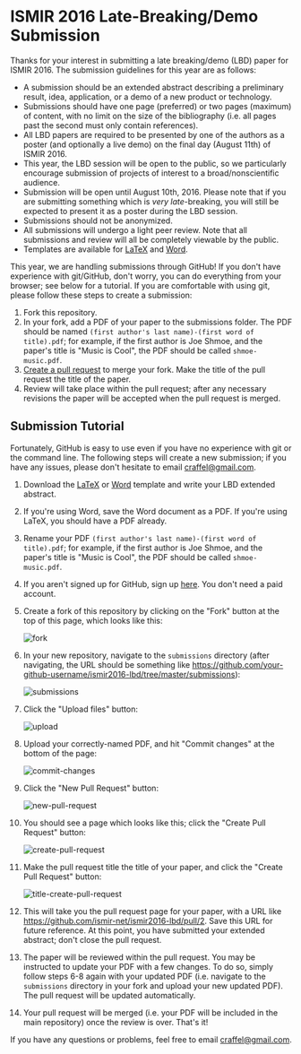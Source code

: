 # ISMIR 2016 Late-Breaking/Demo Submission

Thanks for your interest in submitting a late breaking/demo (LBD) paper for ISMIR 2016.
The submission guidelines for this year are as follows:

- A submission should be an extended abstract describing a preliminary result, idea, application, or a demo of a new product or technology.
- Submissions should have one page (preferred) or two pages (maximum) of content, with no limit on the size of the bibliography (i.e. all pages past the second must only contain references).
- All LBD papers are required to be presented by one of the authors as a poster (and optionally a live demo) on the final day (August 11th) of ISMIR 2016.
- This year, the LBD session will be open to the public, so we particularly encourage submission of projects of interest to a broad/nonscientific audience.
- Submission will be open until August 10th, 2016.  Please note that if you are submitting something which is _very late_-breaking, you will still be expected to present it as a poster during the LBD session.
- Submissions should not be anonymized.
- All submissions will undergo a light peer review.  Note that all submissions and review will all be completely viewable by the public.
- Templates are available for [LaTeX](https://raw.githubusercontent.com/ismir-net/ismir2016-lbd/master/templates/ISMIR2016-LBD_tex_template.zip) and [Word](https://raw.githubusercontent.com/ismir-net/ismir2016-lbd/master/templates/ISMIR2016-LBD_word_template.zip).

This year, we are handling submissions through GitHub!
If you don't have experience with git/GitHub, don't worry, you can do everything from your browser; see below for a tutorial.
If you are comfortable with using git, please follow these steps to create a submission:

1. Fork this repository.
2. In your fork, add a PDF of your paper to the submissions folder.  The PDF should be named `(first author's last name)-(first word of title).pdf`; for example, if the first author is Joe Shmoe, and the paper's title is "Music is Cool", the PDF should be called `shmoe-music.pdf`.
3. [Create a pull request](https://github.com/ismir-net/ismir2016-lbd/pull/new/master) to merge your fork.  Make the title of the pull request the title of the paper.
4. Review will take place within the pull request; after any necessary revisions the paper will be accepted when the pull request is merged.

## Submission Tutorial

Fortunately, GitHub is easy to use even if you have no experience with git or the command line.
The following steps will create a new submission; if you have any issues, please don't hesitate to email [craffel@gmail.com](craffel@gmail.com).

1. Download the [LaTeX](https://raw.githubusercontent.com/ismir-net/ismir2016-lbd/master/templates/ISMIR2016-LBD_tex_template.zip) or [Word](https://raw.githubusercontent.com/ismir-net/ismir2016-lbd/master/templates/ISMIR2016-LBD_word_template.zip) template and write your LBD extended abstract.
1. If you're using Word, save the Word document as a PDF.  If you're using LaTeX, you should have a PDF already.
1. Rename your PDF `(first author's last name)-(first word of title).pdf`; for example, if the first author is Joe Shmoe, and the paper's title is "Music is Cool", the PDF should be called `shmoe-music.pdf`.
1. If you aren't signed up for GitHub, sign up [here](http://github.com/join).  You don't need a paid account.
1. Create a fork of this repository by clicking on the "Fork" button at the top of this page, which looks like this:

   ![fork](https://raw.githubusercontent.com/ismir-net/ismir2016-lbd/master/images/fork.png "Fork")
1. In your new repository, navigate to the `submissions` directory (after navigating, the URL should be something like https://github.com/your-github-username/ismir2016-lbd/tree/master/submissions):

   ![submissions](https://raw.githubusercontent.com/ismir-net/ismir2016-lbd/master/images/submissions.png "submissions")
1. Click the "Upload files" button:

   ![upload](https://raw.githubusercontent.com/ismir-net/ismir2016-lbd/master/images/upload.png "Upload")
1. Upload your correctly-named PDF, and hit "Commit changes" at the bottom of the page:

   ![commit-changes](https://raw.githubusercontent.com/ismir-net/ismir2016-lbd/master/images/commit-changes.png "Commit changes")
1. Click the "New Pull Request" button:

   ![new-pull-request](https://raw.githubusercontent.com/ismir-net/ismir2016-lbd/master/images/new-pull-request.png "New pull request")
1. You should see a page which looks like this; click the "Create Pull Request" button:

   ![create-pull-request](https://raw.githubusercontent.com/ismir-net/ismir2016-lbd/master/images/create-pull-request.png "Create pull request")
1. Make the pull request title the title of your paper, and click the "Create Pull Request" button:

   ![title-create-pull-request](https://raw.githubusercontent.com/ismir-net/ismir2016-lbd/master/images/title-create-pull-request.png "Title/create pull request")
1. This will take you the pull request page for your paper, with a URL like https://github.com/ismir-net/ismir2016-lbd/pull/2.  Save this URL for future reference.  At this point, you have submitted your extended abstract; don't close the pull request.
1. The paper will be reviewed within the pull request.  You may be instructed to update your PDF with a few changes.  To do so, simply follow steps 6-8 again with your updated PDF (i.e. navigate to the `submissions` directory in your fork and upload your new updated PDF).  The pull request will be updated automatically.
1. Your pull request will be merged (i.e. your PDF will be included in the main repository) once the review is over.  That's it!

If you have any questions or problems, feel free to email craffel@gmail.com.

